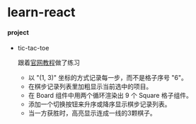 # learn-react

#### project
* tic-tac-toe

    跟着[官网教程](https://doc.react-china.org/react/tutorial/tutorial.html)做了练习
    * 以 "(1, 3)" 坐标的方式记录每一步，而不是格子序号 "6"。
    * 在棋步记录列表里加粗显示当前选中的项目。
    * 在 Board 组件中用两个循环渲染出 9 个 Square 格子组件。
    * 添加一个切换按钮来升序或降序显示棋步记录列表。
    * 当一方获胜时，高亮显示连成一线的3颗棋子。